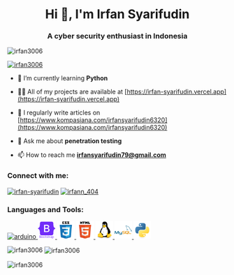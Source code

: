 <h1 align="center">Hi 👋, I'm Irfan Syarifudin</h1>
<h3 align="center">A cyber security enthusiast in Indonesia</h3>

<p align="left"> <img src="https://komarev.com/ghpvc/?username=irfan3006&label=Profile%20Views&color=e100ff&style=plastic" alt="irfan3006" /> </p>

<p align="left"> <a href="https://github.com/ryo-ma/github-profile-trophy"><img src="https://github-profile-trophy.vercel.app/?username=irfan3006" alt="irfan3006" /></a> </p>

- 🌱 I’m currently learning **Python**

- 👨‍💻 All of my projects are available at [https://irfan-syarifudin.vercel.app](https://irfan-syarifudin.vercel.app)

- 📝 I regularly write articles on [https://www.kompasiana.com/irfansyarifudin6320](https://www.kompasiana.com/irfansyarifudin6320)

- 💬 Ask me about **penetration testing**

- 📫 How to reach me **irfansyarifudin79@gmail.com**

<h3 align="left">Connect with me:</h3>
<p align="left">
<a href="https://linkedin.com/in/irfan-syarifudin" target="blank"><img align="center" src="https://raw.githubusercontent.com/rahuldkjain/github-profile-readme-generator/master/src/images/icons/Social/linked-in-alt.svg" alt="irfan-syarifudin" height="30" width="40" /></a>
<a href="https://instagram.com/irfann_404" target="blank"><img align="center" src="https://raw.githubusercontent.com/rahuldkjain/github-profile-readme-generator/master/src/images/icons/Social/instagram.svg" alt="irfann_404" height="30" width="40" /></a>
</p>

<h3 align="left">Languages and Tools:</h3>
<p align="left"> <a href="https://www.arduino.cc/" target="_blank" rel="noreferrer"> <img src="https://cdn.worldvectorlogo.com/logos/arduino-1.svg" alt="arduino" width="40" height="40"/> </a> <a href="https://getbootstrap.com" target="_blank" rel="noreferrer"> <img src="https://raw.githubusercontent.com/devicons/devicon/master/icons/bootstrap/bootstrap-plain-wordmark.svg" alt="bootstrap" width="40" height="40"/> </a> <a href="https://www.w3schools.com/css/" target="_blank" rel="noreferrer"> <img src="https://raw.githubusercontent.com/devicons/devicon/master/icons/css3/css3-original-wordmark.svg" alt="css3" width="40" height="40"/> </a> <a href="https://www.w3.org/html/" target="_blank" rel="noreferrer"> <img src="https://raw.githubusercontent.com/devicons/devicon/master/icons/html5/html5-original-wordmark.svg" alt="html5" width="40" height="40"/> </a> <a href="https://www.linux.org/" target="_blank" rel="noreferrer"> <img src="https://raw.githubusercontent.com/devicons/devicon/master/icons/linux/linux-original.svg" alt="linux" width="40" height="40"/> </a> <a href="https://www.mysql.com/" target="_blank" rel="noreferrer"> <img src="https://raw.githubusercontent.com/devicons/devicon/master/icons/mysql/mysql-original-wordmark.svg" alt="mysql" width="40" height="40"/> </a> <a href="https://www.python.org" target="_blank" rel="noreferrer"> <img src="https://raw.githubusercontent.com/devicons/devicon/master/icons/python/python-original.svg" alt="python" width="40" height="40"/> </a> </p>

<p><img align="left" src="https://github-readme-stats.vercel.app/api/top-langs?username=irfan3006&show_icons=true&bg_color=ff00ff&locale=en&layout=compact" alt="irfan3006" /></p>

<p>&nbsp;<img align="center" src="https://github-readme-stats.vercel.app/api?username=irfan3006&show_icons=true&theme=radical&bg_color=ff00ff&locale=en" alt="irfan3006" /></p>

<p><img align="center" src="https://github-readme-streak-stats.herokuapp.com/?user=irfan3006&theme=highcontrast" alt="irfan3006" /></p>
